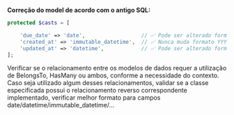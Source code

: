 **Correção do model de acordo com o antigo SQL:**

```php
protected $casts = [

    'due_date' => 'date',                  // ✅ Pode ser alterado formato YYYY-MM-DD
    'created_at' => 'immutable_datetime',  // ✅ Nunca muda formato YYYY-MM-DD HH:MM:SS
    'updated_at' => 'datetime',            // ✅ Pode ser alterado formato YYYY-MM-DD HH:MM:SS
];
```

Verificar se o relacionamento entre os modelos de dados requer a utilização de BelongsTo, HasMany ou ambos, conforme a necessidade do contexto. Caso seja utilizado algum desses relacionamentos, validar se a classe especificada possui o relacionamento reverso correspondente implementado, verificar melhor formato para campos date/datetime/immutable_datetime/...
